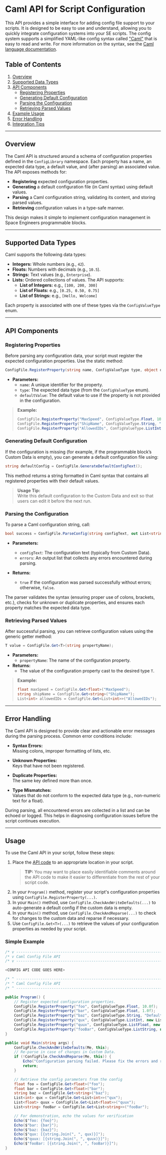 # Caml API for Script Configuration
This API provides a simple interface for adding config file support to your scripts. It is designed to be easy to use and understand, allowing you to quickly integrate configuration systems into your SE scripts. The config system supports a simplified YAML-like config syntax called ["Caml"](./caml.md) that is easy to read and write. For more information on the syntax, see the [Caml language documentation](./caml.md).

## Table of Contents

1. [Overview](#overview)
2. [Supported Data Types](#supported-data-types)
3. [API Components](#api-components)  
   - [Registering Properties](#registering-properties)  
   - [Generating Default Configuration](#generating-default-configuration)  
   - [Parsing the Configuration](#parsing-the-configuration)  
   - [Retrieving Parsed Values](#retrieving-parsed-values)
4. [Example Usage](#example-usage)
5. [Error Handling](#error-handling)
6. [Integration Tips](#integration-tips)

---

## Overview

The Caml API is structured around a schema of configuration properties defined in the `ConfigLibrary` namespace. Each property has a name, an expected data type, a default value, and (after parsing) an associated value. The API exposes methods for:

- **Registering** expected configuration properties.
- **Generating** a default configuration file (in Caml syntax) using default values.
- **Parsing** a Caml configuration string, validating its content, and storing parsed values.
- **Retrieving** configuration values in a type-safe manner.

This design makes it simple to implement configuration management in Space Engineers programmable blocks.

---

## Supported Data Types

Caml supports the following data types:

- **Integers:** Whole numbers (e.g., `42`).
- **Floats:** Numbers with decimals (e.g., `10.5`).
- **Strings:** Text values (e.g., `Enterprise`).
- **Lists:** Ordered collections of values. The API supports:
  - **List of Integers:** e.g., `[100, 200, 300]`
  - **List of Floats:** e.g., `[0.25, 0.50, 0.75]`
  - **List of Strings:** e.g., `[Hello, Welcome]`

Each property is associated with one of these types via the `ConfigValueType` enum.

---

## API Components

### Registering Properties

Before parsing any configuration data, your script must register the expected configuration properties. Use the static method:

```csharp
ConfigFile.RegisterProperty(string name, ConfigValueType type, object defaultValue);
```

- **Parameters:**
  - `name`: A unique identifier for the property.
  - `type`: The expected data type (from the `ConfigValueType` enum).
  - `defaultValue`: The default value to use if the property is not provided in the configuration.

> **Example:**
>
> ```csharp
> ConfigFile.RegisterProperty("MaxSpeed", ConfigValueType.Float, 10.0f);
> ConfigFile.RegisterProperty("ShipName", ConfigValueType.String, "DefaultShip");
> ConfigFile.RegisterProperty("AllowedIDs", ConfigValueType.ListInt, new List<int> { 100, 200, 300 });
> ```

### Generating Default Configuration

If the configuration is missing (for example, if the programmable block’s Custom Data is empty), you can generate a default configuration file using:

```csharp
string defaultConfig = ConfigFile.GenerateDefaultConfigText();
```

This method returns a string formatted in Caml syntax that contains all registered properties with their default values.

> **Usage Tip:**  
> Write this default configuration to the Custom Data and exit so that users can edit it before the next run.

### Parsing the Configuration

To parse a Caml configuration string, call:

```csharp
bool success = ConfigFile.ParseConfig(string configText, out List<string> errors);
```

- **Parameters:**
  - `configText`: The configuration text (typically from Custom Data).
  - `errors`: An output list that collects any errors encountered during parsing.

- **Returns:**
  - `true` if the configuration was parsed successfully without errors; otherwise, `false`.

The parser validates the syntax (ensuring proper use of colons, brackets, etc.), checks for unknown or duplicate properties, and ensures each property matches the expected data type.

### Retrieving Parsed Values

After successful parsing, you can retrieve configuration values using the generic getter method:

```csharp
T value = ConfigFile.Get<T>(string propertyName);
```

- **Parameters:**
  - `propertyName`: The name of the configuration property.
- **Returns:**
  - The value of the configuration property cast to the desired type `T`.

> **Example:**
>
> ```csharp
> float maxSpeed = ConfigFile.Get<float>("MaxSpeed");
> string shipName = ConfigFile.Get<string>("ShipName");
> List<int> allowedIDs = ConfigFile.Get<List<int>>("AllowedIDs");
> ```

---

## Error Handling

The Caml API is designed to provide clear and actionable error messages during the parsing process. Common error conditions include:

- **Syntax Errors:**  
  Missing colons, improper formatting of lists, etc.
  
- **Unknown Properties:**  
  Keys that have not been registered.
  
- **Duplicate Properties:**  
  The same key defined more than once.
  
- **Type Mismatches:**  
  Values that do not conform to the expected data type (e.g., non-numeric text for a float).

During parsing, all encountered errors are collected in a list and can be echoed or logged. This helps in diagnosing configuration issues before the script continues execution.

---

## Usage
To use the Caml API in your script, follow these steps:
1. Place the [API code](./api.cs) to an appropriate location in your script.
    > **TIP:** You may want to place easily identifiable comments around the API code to make it easier to differentiate from the rest of your script code.
2. In your `Program()` method, register your script's configuration properties using `ConfigFile.RegisterProperty(...)`.
3. In your `Main()` method, use `ConfigFile.CheckAndWriteDefaults(...)` to auto-generate a default config if the custom data is empty.
4. In your `Main()` method, use `ConfigFile.CheckAndReparse(...)` to check for changes to the custom data and reparse if necessary.
5. Use `ConfigFile.Get<T>(...)` to retrieve the values of your configuration properties as needed by your script.

### Simple Example
```csharp
/* v ---------------------------------------------------------------------- v */
/* v Caml Config File API                                                   v */
/* v ---------------------------------------------------------------------- v */

<CONFIG API CODE GOES HERE>

/* ^ ---------------------------------------------------------------------- ^ */
/* ^ Caml Config File API                                                   ^ */
/* ^ ---------------------------------------------------------------------- ^ */

public Program() {
    // Register expected configuration properties.
    ConfigFile.RegisterProperty("foo", ConfigValueType.Float, 10.0f);
    ConfigFile.RegisterProperty("bar", ConfigValueType.Float, 1.0f);
    ConfigFile.RegisterProperty("baz", ConfigValueType.String, "Default Baz");
    ConfigFile.RegisterProperty("qux", ConfigValueType.ListInt, new List<int> { 100, 200, 300 });
    ConfigFile.RegisterProperty("quux", ConfigValueType.ListFloat, new List<float> { 0.25f, 0.50f, 0.75f });
    ConfigFile.RegisterProperty("fooBar", ConfigValueType.ListString, new List<string> { "Foo", "Bar" });
}

public void Main(string args) {
    ConfigFile.CheckAndWriteDefaults(Me, this);
    // Re-parse in case of changes in Custom Data.
    if (!ConfigFile.CheckAndReparse(Me, this)) {
        Echo("Configuration parsing failed. Please fix the errors and run again.");
        return;
    }

    // Retrieve the config parameters from the config
    float foo = ConfigFile.Get<float>("foo");
    float bar = ConfigFile.Get<float>("bar");
    string baz = ConfigFile.Get<string>("baz");
    List<int> qux = ConfigFile.Get<List<int>>("qux");
    List<float> quux = ConfigFile.Get<List<float>>("quux");
    List<string> fooBar = ConfigFile.Get<List<string>>("fooBar");

    // For demonstration, echo the values for verification
    Echo($"foo: {foo}");
    Echo($"bar: {bar}");
    Echo($"baz: {baz}");
    Echo($"qux: [{string.Join(", ", qux)}]");
    Echo($"quux: [{string.Join(", ", quux)}]");
    Echo($"fooBar: [{string.Join(", ", fooBar)}]");
}
```
